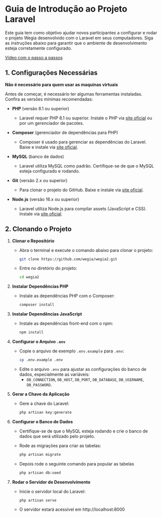 # Guia de Introdução ao Projeto Laravel

Este guia tem como objetivo ajudar novos participantes a configurar e rodar o projeto Wegia desenvolvido com o Laravel em seus computadores. Siga as instruções abaixo para garantir que o ambiente de desenvolvimento esteja corretamente configurado.

[Vídeo com o passo a passos](https://youtu.be/sCqkYScIWI8)

## 1. Configurações Necessárias 
**Não é necessário para quem usar as maquinas virtuais**

Antes de começar, é necessário ter algumas ferramentas instaladas. Confira as versões mínimas recomendadas:

- **PHP** (versão 8.1 ou superior)
  - Laravel requer PHP 8.1 ou superior. Instale o PHP via [site oficial](https://www.php.net/downloads) ou por um gerenciador de pacotes.
  
- **Composer** (gerenciador de dependências para PHP)
  - Composer é usado para gerenciar as dependências do Laravel. Baixe e instale via [site oficial](https://getcomposer.org/).

- **MySQL** (banco de dados)
  - Laravel utiliza MySQL como padrão. Certifique-se de que o MySQL esteja configurado e rodando.

- **Git** (versão 2.x ou superior)
  - Para clonar o projeto do GitHub. Baixe e instale via [site oficial](https://git-scm.com/downloads).

- **Node.js** (versão 16.x ou superior)
  - Laravel utiliza Node.js para compilar assets (JavaScript e CSS). Instale via [site oficial](https://nodejs.org/en/).

## 2. Clonando o Projeto

1. **Clonar o Repositório**
   - Abra o terminal e execute o comando abaixo para clonar o projeto:
     ```bash
     git clone https://github.com/wegia/wegia2.git
     ```
   - Entre no diretório do projeto:
     ```bash
     cd wegia2
     ```

2. **Instalar Dependências PHP**
   - Instale as dependências PHP com o Composer:
     ```bash
     composer install
     ```

3. **Instalar Dependências JavaScript**
   - Instale as dependências front-end com o npm:
     ```bash
     npm install
     ```

4. **Configurar o Arquivo `.env`**
   - Copie o arquivo de exemplo `.env.example` para `.env`:
     ```bash
     cp .env.example .env
     ```
   - Edite o arquivo `.env` para ajustar as configurações do banco de dados, especialmente as variáveis:
     - `DB_CONNECTION`, `DB_HOST`, `DB_PORT`, `DB_DATABASE`, `DB_USERNAME`, `DB_PASSWORD`.

5. **Gerar a Chave da Aplicação**
   - Gere a chave do Laravel:
     ```bash
     php artisan key:generate
     ```

6. **Configurar o Banco de Dados**
   - Certifique-se de que o MySQL esteja rodando e crie o banco de dados que será utilizado pelo projeto.
   - Rode as migrações para criar as tabelas:
     ```bash
     php artisan migrate
     ```

   - Depois rode o seguinte comando para popular as tabelas
     ```bash
     php artisan db:seed
     ```

7. **Rodar o Servidor de Desenvolvimento**
   - Inicie o servidor local do Laravel:
     ```bash
     php artisan serve
     ```
   - O servidor estará acessível em http://localhost:8000


